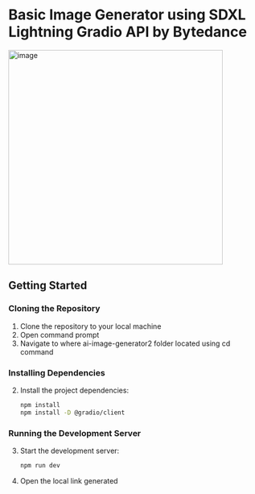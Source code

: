 # Basic Image Generator using SDXL Lightning Gradio API by Bytedance


<img width="426" alt="image" src="https://github.com/HanCreation/GenImage-ViteReact/assets/17227959/d93329c8-dbb1-4992-9ecd-aa81341e0b39">


## Getting Started

### Cloning the Repository

1. Clone the repository to your local machine
2. Open command prompt
3. Navigate to where ai-image-generator2 folder located using cd command
   
### Installing Dependencies
2. Install the project dependencies:

    ```bash
    npm install
    npm install -D @gradio/client
    ```

### Running the Development Server

3. Start the development server:

    ```bash
    npm run dev
    ```

4. Open the local link generated
